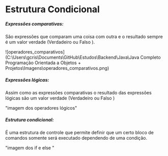 # Estrutura Condicional 

##### Expressões comparativas:

São expressões que comparam uma coisa com outra e o resultado sempre é um valor verdade (Verdadeiro ou Falso ).

![operadores_comparativos](C:\Users\gcris\Documents\GitHub\Estudos\Backend\Java\Java Completo Programação Orientada a Objetos + Projetos\Imagens\operadores_comparativos.png)

##### Expressões lógicas:

Assim como as expressões comparativas o resultado das expressões lógicas são um valor verdade (Verdadeiro ou Falso )

"imagem dos operadores lógicos"

##### Estrutura condicional:

É uma estrutura de controle que permite definir que um certo bloco de comandos somente será executado dependendo de uma condição.

"imagem dos if e else "